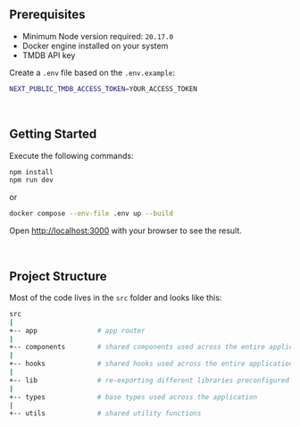 ## Prerequisites

- Minimum Node version required: `20.17.0`
- Docker engine installed on your system
- TMDB API key

Create a `.env` file based on the `.env.example`:

```sh
NEXT_PUBLIC_TMDB_ACCESS_TOKEN=YOUR_ACCESS_TOKEN
```

<br />

## Getting Started

Execute the following commands:

```bash
npm install
npm run dev
```

or

```bash
docker compose --env-file .env up --build
```

Open [http://localhost:3000](http://localhost:3000) with your browser to see the result.

<br />

## Project Structure

Most of the code lives in the `src` folder and looks like this:

```sh
src
|
+-- app               # app router
|
+-- components        # shared components used across the entire application
|
+-- hooks             # shared hooks used across the entire application
|
+-- lib               # re-exporting different libraries preconfigured for the application
|
+-- types             # base types used across the application
|
+-- utils             # shared utility functions
```
